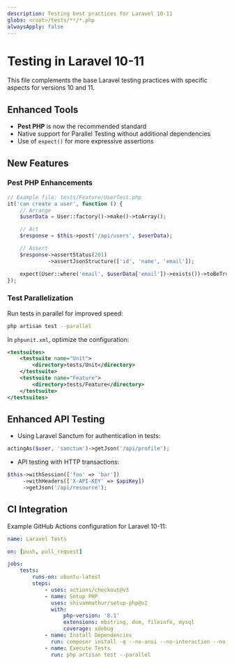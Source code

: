 ```yaml
---
description: Testing best practices for Laravel 10-11
globs: <root>/tests/**/*.php
alwaysApply: false
---
```


# Testing in Laravel 10-11

This file complements the base Laravel testing practices with specific aspects for versions 10 and 11.

## Enhanced Tools

-   **Pest PHP** is now the recommended standard
-   Native support for Parallel Testing without additional dependencies
-   Use of `expect()` for more expressive assertions

## New Features

### Pest PHP Enhancements

```php
// Example file: tests/Feature/UserTest.php
it('can create a user', function () {
    // Arrange
    $userData = User::factory()->make()->toArray();

    // Act
    $response = $this->post('/api/users', $userData);

    // Assert
    $response->assertStatus(201)
             ->assertJsonStructure(['id', 'name', 'email']);

    expect(User::where('email', $userData['email'])->exists())->toBeTrue();
});
```

### Test Parallelization

Run tests in parallel for improved speed:

```bash
php artisan test --parallel
```

In `phpunit.xml`, optimize the configuration:

```xml
<testsuites>
    <testsuite name="Unit">
        <directory>tests/Unit</directory>
    </testsuite>
    <testsuite name="Feature">
        <directory>tests/Feature</directory>
    </testsuite>
</testsuites>
```

## Enhanced API Testing

-   Using Laravel Sanctum for authentication in tests:

```php
actingAs($user, 'sanctum')->getJson('/api/profile');
```

-   API testing with HTTP transactions:

```php
$this->withSession(['foo' => 'bar'])
     ->withHeaders(['X-API-KEY' => $apiKey])
     ->getJson('/api/resource');
```

## CI Integration

Example GitHub Actions configuration for Laravel 10-11:

```yaml
name: Laravel Tests

on: [push, pull_request]

jobs:
    tests:
        runs-on: ubuntu-latest
        steps:
            - uses: actions/checkout@v3
            - name: Setup PHP
              uses: shivammathur/setup-php@v2
              with:
                  php-version: '8.1'
                  extensions: mbstring, dom, fileinfo, mysql
                  coverage: xdebug
            - name: Install Dependencies
              run: composer install -q --no-ansi --no-interaction --no-scripts --no-progress
            - name: Execute Tests
              run: php artisan test --parallel
```
